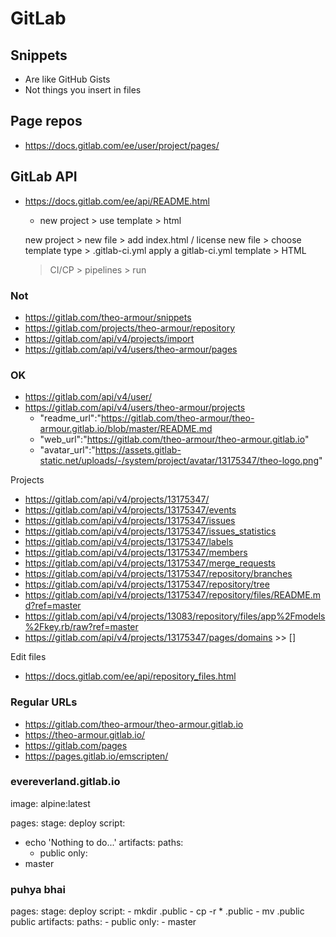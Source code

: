 # GitLab

## Snippets

* Are like GitHub Gists
* Not things you insert in files


## Page repos

* https://docs.gitlab.com/ee/user/project/pages/


## GitLab API

* https://docs.gitlab.com/ee/api/README.html
	* new project > use template > html

	new project >
	new file > add index.html / license
	new file > choose template type > .gitlab-ci.yml
	apply a gitlab-ci.yml template > HTML

	> CI/CP > pipelines > run


### Not

* https://gitlab.com/theo-armour/snippets
* https://gitlab.com/projects/theo-armour/repository
* https://gitlab.com/api/v4/projects/import
* https://gitlab.com/api/v4/users/theo-armour/pages

### OK

* https://gitlab.com/api/v4/user/
* https://gitlab.com/api/v4/users/theo-armour/projects
	* "readme_url":"https://gitlab.com/theo-armour/theo-armour.gitlab.io/blob/master/README.md
	* "web_url":"https://gitlab.com/theo-armour/theo-armour.gitlab.io"
	* "avatar_url":"https://assets.gitlab-static.net/uploads/-/system/project/avatar/13175347/theo-logo.png"

Projects

* https://gitlab.com/api/v4/projects/13175347/
* https://gitlab.com/api/v4/projects/13175347/events
* https://gitlab.com/api/v4/projects/13175347/issues
* https://gitlab.com/api/v4/projects/13175347/issues_statistics
* https://gitlab.com/api/v4/projects/13175347/labels
* https://gitlab.com/api/v4/projects/13175347/members
* https://gitlab.com/api/v4/projects/13175347/merge_requests
* https://gitlab.com/api/v4/projects/13175347/repository/branches
* https://gitlab.com/api/v4/projects/13175347/repository/tree
* https://gitlab.com/api/v4/projects/13175347/repository/files/README.md?ref=master
* https://gitlab.com/api/v4/projects/13083/repository/files/app%2Fmodels%2Fkey.rb/raw?ref=master
* https://gitlab.com/api/v4/projects/13175347/pages/domains >> []

Edit files

* https://docs.gitlab.com/ee/api/repository_files.html

### Regular URLs

* https://gitlab.com/theo-armour/theo-armour.gitlab.io
* https://theo-armour.gitlab.io/
* https://gitlab.com/pages
* https://pages.gitlab.io/emscripten/


### evereverland.gitlab.io


image: alpine:latest

pages:
  stage: deploy
  script:
  - echo 'Nothing to do...'
  artifacts:
    paths:
    - public
  only:
  - master


### puhya bhai

pages:
  stage: deploy
  script:
    - mkdir .public
    - cp -r * .public
    - mv .public public
  artifacts:
    paths:
      - public
  only:
    - master
